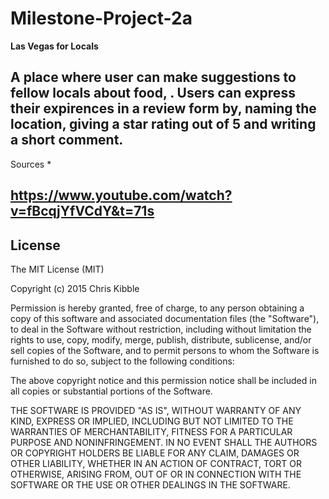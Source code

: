 # Milestone-Project-2a

**Las Vegas for Locals**

A place where user can make suggestions to fellow locals about food, . Users can express their expirences in a  review form by, naming the location, giving a star rating out of 5 and writing a short comment. 
---
Sources
*

https://www.youtube.com/watch?v=fBcqjYfVCdY&t=71s 
---
License
---
The MIT License (MIT)

Copyright (c) 2015 Chris Kibble

Permission is hereby granted, free of charge, to any person obtaining a copy of this software and associated documentation files (the "Software"), to deal in the Software without restriction, including without limitation the rights to use, copy, modify, merge, publish, distribute, sublicense, and/or sell copies of the Software, and to permit persons to whom the Software is furnished to do so, subject to the following conditions:

The above copyright notice and this permission notice shall be included in all copies or substantial portions of the Software.

THE SOFTWARE IS PROVIDED "AS IS", WITHOUT WARRANTY OF ANY KIND, EXPRESS OR IMPLIED, INCLUDING BUT NOT LIMITED TO THE WARRANTIES OF MERCHANTABILITY, FITNESS FOR A PARTICULAR PURPOSE AND NONINFRINGEMENT. IN NO EVENT SHALL THE AUTHORS OR COPYRIGHT HOLDERS BE LIABLE FOR ANY CLAIM, DAMAGES OR OTHER LIABILITY, WHETHER IN AN ACTION OF CONTRACT, TORT OR OTHERWISE, ARISING FROM, OUT OF OR IN CONNECTION WITH THE SOFTWARE OR THE USE OR OTHER DEALINGS IN THE SOFTWARE.

